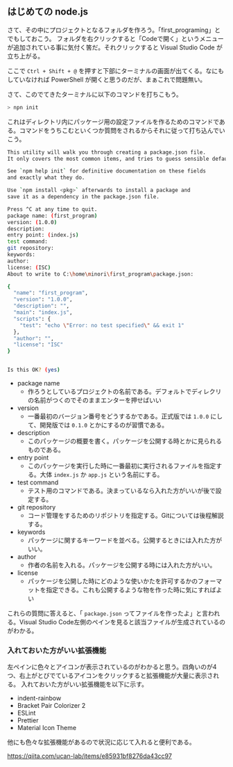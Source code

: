## はじめての node.js

さて、その中にプロジェクトとなるフォルダを作ろう。「first_programing」とでもしておこう。
フォルダを右クリックすると「Codeで開く」というメニューが追加されている事に気付く筈だ。それクリックすると Visual Studio Code が立ち上がる。

ここで `Ctrl + Shift + @` を押すと下部にターミナルの画面が出てくる。なにもしていなければ PowerShell が開くと思うのだが、まぁこれで問題無い。

さて、このでてきたターミナルに以下のコマンドを打ちこもう。

```bash
> npn init
```

これはディレクトリ内にパッケージ用の設定ファイルを作るためのコマンドである。コマンドをうちこむといくつか質問をされるからそれに従って打ち込んでいこう。

```bash
This utility will walk you through creating a package.json file.
It only covers the most common items, and tries to guess sensible defaults.

See `npm help init` for definitive documentation on these fields
and exactly what they do.

Use `npm install <pkg>` afterwards to install a package and
save it as a dependency in the package.json file.

Press ^C at any time to quit.
package name: (first_program)
version: (1.0.0)
description: 
entry point: (index.js)
test command:
git repository:
keywords:
author:
license: (ISC)
About to write to C:\home\minori\first_program\package.json:

{
  "name": "first_program",
  "version": "1.0.0",
  "description": "",
  "main": "index.js",
  "scripts": {
    "test": "echo \"Error: no test specified\" && exit 1"
  },
  "author": "",
  "license": "ISC"
}


Is this OK? (yes)
```

* package name
  * 作ろうとしているプロジェクトの名前である。デフォルトでディレクリの名前がつくのでそのままエンターを押せばいい
* version
  * 一番最初のバージョン番号をどうするかである。正式版では `1.0.0` にして、開発版では `0.1.0` とかにするのが習慣である。
* description
  * このパッケージの概要を書く。パッケージを公開する時とかに見られるものである。
* entry point
  * このパッケージを実行した時に一番最初に実行されるファイルを指定する。大体 `index.js` か `app.js` という名前にする。
* test command
  * テスト用のコマンドである。決まっているなら入れた方がいいが後で設定する。
* git repository
  * コード管理をするためのリポジトリを指定する。Gitについては後程解説する。
* keywords
  * パッケージに関するキーワードを並べる。公開するときには入れた方がいい。
* author
  * 作者の名前を入れる。パッケージを公開する時には入れた方がいい。
* license
  * パッケージを公開した時にどのような使いかたを許可するかのフォーマットを指定できる。これも公開するような物を作った時に気にすればよい

これらの質問に答えると、「 `package.json` ってファイルを作ったよ」と言われる。Visual Studio Code左側のペインを見ると該当ファイルが生成されているのがわかる。

### 入れておいた方がいい拡張機能

左ペインに色々とアイコンが表示されているのがわかると思う。四角いのが4つ、右上がとびでているアイコンをクリックすると拡張機能が大量に表示される。
入れておいた方がいい拡張機能を以下に示す。

* indent-rainbow
* Bracket Pair Colorizer 2
* ESLint
* Prettier
* Material Icon Theme

他にも色々な拡張機能があるので状況に応じて入れると便利である。

<https://qiita.com/ucan-lab/items/e85931bf8276da43cc97>